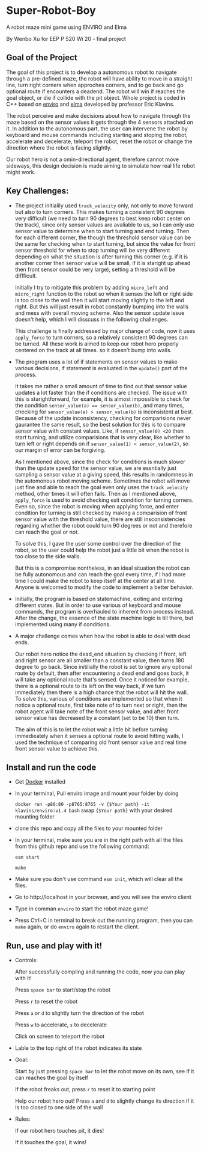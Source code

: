 # Super-Robot-Boy
A robot maze mini game using ENVIRO and Elma

By Wenbo Xu 
for EEP P 520 Wi 20 - final project

Goal of the Project
---

The goal of this project is to develop a autonomous robot to navigate through a pre-defined maze, the robot will have ability to move in a straight line, turn right corners when approches corners, and to go back and go optional route if encounters a deadend. The robot will win if reaches the goal object, or die if collide with the pit object. Whole project is coded in C++ based on [enviro](https://github.com/klavinslab/enviro) and [elma](https://github.com/klavinslab/elma) developed by professor Eric Klavins.

The robot perceive and make decisions about how to navigate through the maze based on the sensor values it gets through the 4 sensors attached on it. In addition to the autonomous part, the user can intervene the robot by keyboard and mouse commands including starting and stoping the robot, accelerate and decelerate, teleport the robot, reset the robot or change the direction where the robot is facing slightly.

Our robot hero is not a omin-directional agent, therefore cannot move sideways, this design decision is made aiming to simulate how real life robot might work. 

Key Challenges:
---

- The project initialily used `track_velocity` only, not only to move forward but also to turn corners. This makes turning a consistent 90 degrees very difficult (we need to turn 90 degrees to best keep robot center on the track), since only sensor values are avaliable to us, so I can only use sensor value to determine when to start turning and end turning. Then for each different corner, the though the threshold sensor value can be the same for checking when to start turning, but since the value for front sensor threshold for when to stop turning will be very different depending on what the situation is after turning this corner (e.g. if it is another corner then sensor value will be small, if it is staright up ahead then front sensor could be very large), setting a threshold will be diffficult. 

   Initially I try to mitigate this problem by adding `micro_left` and `micro_right` function to the robot so when it senses the left or right side is too close to the wall then it will start moving slightly to the left and right. But this will just result in robot constantly bumping into the walls and mess with overall moving scheme. Also the sensor update issue doesn't help, which I will disscuss in the following challenges.
   
   This challenge is finally addressed by major change of code, now it uses `apply_force` to turn corners, so a relatively consistent 90 degrees can be turned. All these work is aimed to keep our robot hero properly centered on the track at all times. so it doesn't bump into walls.
   
- The program uses a lot of if statements on sensor values to make various decisions, if statement is evaluated in the `update()` part of the process.

   It takes me rather a small amount of time to find out that sensor value updates a lot faster than the if conditions are checked. The issue with this is starightforward, for example, it is almost impossible to check for the condition `sensor_value(a) == sensor_value(b)`, and many times, checking for `sensor_value(a) > sensor_value(b)` is inconsistent at best. Because of the update inconsistency, checking for comparisions never gaurantee the same result, so the best solution for this is to compare sensor value with constant values. Like, if `sensor_value(0) <20` then start turning, and utilize comparisions that is very clear, like whether to turn left or right depends on if `sensor_value(1) < sensor_value(2)`, so our margin of error can be forgiving.
   
   As I mentioned above, since the check for conditions is much slower than the update speed for the sensor value, we are essntially just sampling a sensor value at a giving speed, this results in randomness in the automonous robot moving scheme. Sometimes the robot will move just fine and able to reach the goal even only uses the `track_velocity` method, other times it will often fails. Then as I mentioned above, `apply_force` is used to avoid checking exit condition for turning corners. Even so, since the robot is moving when applying force, and enter condition for turning is still checked by making a comparision of front sensor value with the threshold value, there are still insconsistencies regarding whether the robot could turn 90 degrees or not and therefore can reach the goal or not.
   
   To solve this, I gave the user some control over the direction of the robot, so the user could help the robot just a little bit when the robot is too close to the side walls.
   
   But this is a compromise nontheless, in an ideal situation the robot can be fully autonomous and can reach the goal every time, if I had more time I could make the robot to keep itself at the center at all time. Anyone is welcomed to modify the code to implement a better behavior.
   
- Initially, the program is based on statemachine, exiting and entering different states. But in order to use various of keyboard and mouse commands, the program is overhauled to inherent from process instead. After the change, the essence of the state machine logic is till there, but implemented using many if conditions.

- A major challenge comes when how the robot is able to deal with dead ends. 

   Our robot hero notice the dead_end situation by checking if front, left and right sensor are all smaller than a constant value, then turns 180 degree to go back. Since initilially the robot is set to ignore any optional route by default, then after encountering a dead end and goes back, it will take any optional route that's sensed. Once it noticed for example, there is a optional route to its left on the way back, if we turn immediately then there is a high chance that the robot will hit the wall. To solve this, various of conditions are implemented so that when it notice a optional route, first take note of to turn next or right, then the robot agent will take note of the front sensor value, and after front sensor value has decreased by a constant (set to be 10) then turn. 
   
   The aim of this is to let the robot wait a little bit before turning immedieately when it senses a optional route to avoid hitting walls, I used the technique of comparing old front sensor value and real time front sensor value to achieve this.

Install and run the code
---

- Get [Docker](https://www.docker.com/) installed

- In your terminal, Pull enviro image and mount your folder by doing

   `docker run -p80:80 -p8765:8765 -v {$Your path} -it klavins/enviro:v1.4 bash`
   swap `{$Your path}` with your desired mounting folder
   
- clone this repo and copy all the files to your mounted folder

- In your terminal, make sure you are in the right path with all the files from this github repo and use the following command:

   `esm start`
   
   `make`

- Make sure you don't use command `esm init`, which will clear all the files.

- Go to http://localhost in your browser, and you will see the enviro client

- Type in comman `enviro` to start the robot maze game!

- Press Ctrl+C in terminal to break out the running program, then you can `make` again, or do `enviro` again to restart the client. 

Run, use and play with it!
---

- Controls:

   After successfully compling and running the code, now you can play with it!

   Press `space bar` to start/stop the robot

   Press `r` to reset the robot

   Press `a` or `d` to slightly turn the direction of the robot

   Press `w` to accelerate, `s` to decelerate

   Click on screen to teleport the robot

- Lable to the top right of the robot indicates its state

- Goal:

   Start by just pressing `space bar` to let the robot move on its own, see if it can reaches the goal by itself
   
   If the robot freaks out, press `r` to reset it to starting point
   
   Help our robot hero out! Press `a` and `d` to slightly change its direction if it is too closed to one side of the wall
   
- Rules:

   If our robot hero touches pit, it dies!
   
   If it touches the goal, it wins!
